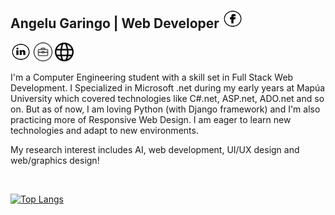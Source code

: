 ## Angelu Garingo | Web Developer <a href="https://web.facebook.com/boredpenguinn/" target="_blank"><img src="https://raw.githubusercontent.com/algaringo/algaringo/master/icon/facebook.png" width="33" height="30" alt="FB"/></a> 
<a href="https://www.linkedin.com/in/algaringo/" target="_blank"><img src="https://raw.githubusercontent.com/algaringo/algaringo/master/icon/linkedin.png" width="33" height="30" alt="in"/></a> 
<a href="https://drive.google.com/file/d/1HkJ-CCulden70UweAaMykBrzPTN6_WOD/view" target="_blank"><img src="https://raw.githubusercontent.com/algaringo/algaringo/master/icon/breifcase.png" width="30" height="30" alt="CV"/></a>
<a href="https://algaringo.github.io/" target="_blank"><img src="https://raw.githubusercontent.com/algaringo/algaringo/master/icon/world.png" width="30" height="30" alt="Website"/></a>






I'm a Computer Engineering student with a skill set in Full Stack Web Development. I Specialized in Microsoft .net during my early years at Mapúa University which covered technologies like C#.net, ASP.net, ADO.net and so on. But as of now, I am loving Python (with Django framework) and I'm also practicing more of Responsive Web Design. I am eager to learn new technologies and adapt to new environments. 

My research interest includes AI, web development, UI/UX design and web/graphics design!

<br />

[![Top Langs](https://github-readme-stats.vercel.app/api/top-langs/?username=algaringo&layout=compact)](https://github.com/anuraghazra/github-readme-stats)
